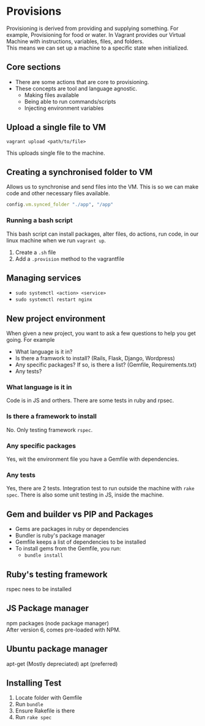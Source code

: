 # Provisions

Provisioning is derived from providing and supplying something. For example, Provisioning for food or water. In Vagrant provides our Virtual Machine with instructions, variables, files, and folders.
</br>
This means we can set up a machine to a specific state when initialized.

## Core sections

- There are some actions that are core to provisioning.
- These concepts are tool and language agnostic.
  - Making files available
  - Being able to run commands/scripts
  - Injecting environment variables

## Upload a single file to VM

`vagrant upload <path/to/file>`

This uploads single file to the machine.

## Creating a synchronised folder to VM

Allows us to synchronise and send files into the VM. This is so we can make code and other necessary files available.

```ruby
config.vm.synced_folder "./app", "/app"
```

### Running a bash script

This bash script can install packages, alter files, do actions, run code, in our linux machine when we run `vagrant up`.

1. Create a `.sh` file
2. Add a `.provision` method to the vagrantfile

## Managing services

- `sudo systemctl <action> <service>`
- `sudo systemctl restart nginx`

## New project environment

When given a new project, you want to ask a few questions to help you get going. For example

- What language is it in?
- Is there a framwork to install? (Rails, Flask, Django, Wordpress)
- Any specific packages? If so, is there a list? (Gemfile, Requirements.txt)
- Any tests?

### What language is it in

Code is in JS and orthers. There are some tests in ruby and rpsec.

### Is there a framework to install

No. Only testing framework `rspec`.

### Any specific packages

Yes, wit the environment file you have a Gemfile with dependencies.

### Any tests

Yes, there are 2 tests. Integration test to run outside the machine with `rake spec`. There is also some unit testing in JS, inside the machine.

## Gem and builder vs PIP and Packages

- Gems are packages in ruby or dependencies
- Bundler is ruby's package manager
- Gemfile keeps a list of dependencies to be installed
- To install gems from the Gemfile, you run:
  - `bundle install`

## Ruby's testing framework

rspec nees to be installed

## JS Package manager

npm packages (node package manager)
</br>
After version 6, comes pre-loaded with NPM.

## Ubuntu package manager

apt-get (Mostly depreciated)
apt (preferred)

## Installing Test

1. Locate folder with Gemfile
2. Run `bundle`
3. Ensure Rakefile is there
4. Run `rake spec`
